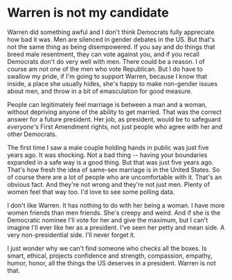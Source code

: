 # Warren is not my candidate
Warren did something awful and I don't think Democrats fully appreciate how bad it was. Men are silenced in gender debates in the US. But that's not the same thing as being disempowered. If you say and do things that breed male resentment, they can vote against you, and if you recall Democrats don't do very well with men. There could be a reason. I of course am not one of the men who vote Republican. But I do have to swallow my pride, if I'm going to support Warren, because I know that inside, a place she usually hides, she's happy to make non-gender issues about men, and throw in a bit of emasculation for good measure.

People can legitimately feel marriage is between a man and a woman, without depriving anyone of the ability to get married. That was the correct answer for a future president. Her job, as president, would be to safeguard <i>everyone's</i> First Amendment rights, not just people who agree with her and other Democrats. 

The first time I saw a male couple holding hands in public was just five years ago. It was shocking. Not a bad thing -- having your boundaries expanded in a safe way is a good thing. But that was just five years ago. That's how fresh the idea of same-sex marriage is in the United States. So of course there are a lot of people who are uncomfortable with it. That's an obvious fact. And they're not wrong and they're not just men. Plenty of women feel that way too. I'd love to see some polling data. 

I don't like Warren. It has nothing to do with her being a woman. I have more women friends than men friends. She's creepy and weird. And if she is the Democratic nominee I'll vote for her and give the maximum, but I can't imagine I'll ever like her as a president. I've seen her petty and mean side. A very non-presidential side. I'll never forget it. 

I just wonder why we can't find someone who checks all the boxes. Is smart, ethical, projects confidence and strength, compassion, empathy, humor, honor, all the things the US deserves in a president. Warren is not that. 

